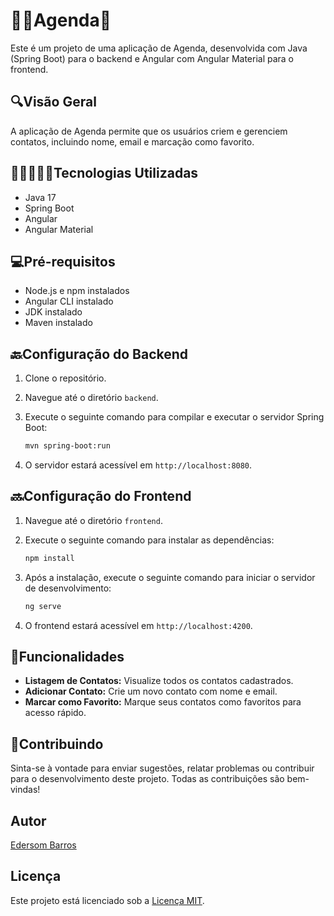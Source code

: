 # 📆📅Agenda🚀

Este é um projeto de uma aplicação de Agenda, desenvolvida com Java (Spring Boot) para o backend e Angular com Angular Material para o frontend.

## 🔍Visão Geral

A aplicação de Agenda permite que os usuários criem e gerenciem contatos, incluindo nome, email e marcação como favorito.

## 👨‍💻👨🏾‍💻Tecnologias Utilizadas

- Java 17
- Spring Boot
- Angular
- Angular Material

## 💻Pré-requisitos

- Node.js e npm instalados
- Angular CLI instalado
- JDK instalado
- Maven instalado

## 🔙Configuração do Backend

1. Clone o repositório.

2. Navegue até o diretório `backend`.

3. Execute o seguinte comando para compilar e executar o servidor Spring Boot:

    ```bash
    mvn spring-boot:run
    ```

4. O servidor estará acessível em `http://localhost:8080`.

## 🔜Configuração do Frontend

1. Navegue até o diretório `frontend`.

2. Execute o seguinte comando para instalar as dependências:

    ```bash
    npm install
    ```

3. Após a instalação, execute o seguinte comando para iniciar o servidor de desenvolvimento:

    ```bash
    ng serve
    ```

4. O frontend estará acessível em `http://localhost:4200`.

## 🔄Funcionalidades

- **Listagem de Contatos:** Visualize todos os contatos cadastrados.
- **Adicionar Contato:** Crie um novo contato com nome e email.
- **Marcar como Favorito:** Marque seus contatos como favoritos para acesso rápido.

## 🙌Contribuindo

Sinta-se à vontade para enviar sugestões, relatar problemas ou contribuir para o desenvolvimento deste projeto. Todas as contribuições são bem-vindas!

## Autor

[Edersom Barros](https://github.com/EdersomBarros)

## Licença

Este projeto está licenciado sob a [Licença MIT](LICENSE).
